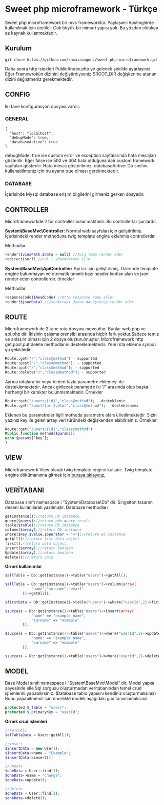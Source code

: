 # Sweet php microframework - Türkçe
Sweet php microframework bir mvc frameworktür. Paylaşımlı hostinglerde kullanılmak için üretildi. Çok büyük bir mimari yapısı yok. Bu yüzden oldukça az kaynak kullanmaktadır.
## Kurulum
```
git clone https://github.com/ramazanogunc/sweet-php-microframework.git
```
Daha sonra http istekleri Public/index.php ye gelecek şekilde ayarlayınız. 
Eğer Framewrokün dizinini değiştirdiyseniz $ROOT_DIR değişkenine atanan dizini değiştmeniz gerekmektedir.

## CONFIG
İki tane konfigurasyon dosyası vardır.
### GENERAL
```
{
  "host": "localhost",
  "debugMode": true,
  "databaseActive": true
}
```
debugMode: true ise custom error ve exception sayfalarında hata mesajları gösterilir. Eğer false ise 500 ve 404 hata olduğuna dair custom framework sayfaları gösterilir. Hata mesajı gösterilmez.
databaseActive: Db sınıfını kullanabilmeniz için bu ayarın true olması gerekmektedir.
### DATABASE
İçerisinde Mysql database erişim bilgilerini girmeniz gerken dosyadır.

## CONTROLLER
Microframeworkde 2 tür controller bulunmaktadır. Bu controllerlar şunlardır.

**System\BaseMvc\Controller:** Normal web sayfaları için geliştirilmiş. İçerisindeki render methoduna twig template engine eklenmiş controllerdır.

Methodlar
```php
render($viewPath,$data = null) //twig tema render eder
redirect($url) //url i yönendirmek için
```

**System\BaseMvc\ApiController:** Api lar için geliştirilmiş. Üzerinde template engine bulunmayan ve otomatik tanımlı bazı header kodları alan ve json render eden controllerdır. örnekler

Methodlar
```php
responseCode($headCode) //http response kodu ekler
render($jsonData) //jsonArrayı Jsona dönüştürüp render eder.
```
## ROUTE
Microframework de 2 tane rota dosyası mevcuttur. Bunlar web.php ve api.php dir.
İkisinin çalışma prensibi arasında hiçbir fark yoktur.Sadece temiz ve anlaşılır olması için 2 dosya oluşturulmuştur.
Microframework http get,post,put,delete methodlarını desteklemektedir.
Yeni rota ekleme synax i şu şekildedir.
```php
Route::get("/","class@method") - supported
Route::post("/","class@method"); - supported
Route::put("/","class@method"); - supported
Route::delete("/","class@method"); - supported
```
Ayrıca rotalara bir veya birden fazla parametre eklemeyi de desteklemektedir. Ancak girilecek parametre iki “/” arasında olup başka herhangi bir karakter bulunmamaktadır. Örnekler
```php
Route::get("/users/{id}","class@method");  -desteklenir
Route::get("/post/{url}.html","class@method");  -desteklenmez
```
Eklenen bu parametreler ilgili methoda parametre olarak iletilmektedir. Sizin yazınız key ile gelen array veri türündeki değişkenden alabilrisiniz. Örnekler
```php
Route::get("/users/{id}","class@method")
Public function method($params){
echo $params[‘key’];
}
```
## VİEW
Microframework View olarak twig template engine kullanır. Twig template engine dökümanınna gitmek için [buraya tıklayınız.](https://twig.symfony.com/doc/3.x/)
## VERİTABANI
Database sınıfı namespace i “System\Database\Db” dir.
Singelton tasarım deseni kullanılarak yazılmıştır.
Database methodları
```php
getInstance()://return Db instance
query($query)://return pdo query result
table($table)://return Db instance
column($array)://return Db instance
where($key,$value,$operator = "=")://return Db instance
getAll()://return list data object
first()://return data object
insert($array)://return boolean
Update($array)://return boolean
delete()://return void
```
**Örnek kullanımlar**
```php
$allTable = Db::getInstance()->table("users")->getAll();

$allTable = Db::getInstance()->table("users")->column(array(
            "name","surname","email"
        ))->getAll();

$firstData = Db::getInstance()->table("users")->where("userId",2)->first();

$success = Db::getInstance()->table("users")->insert(array(
            "name" => "example name",
            "surname" => "example"
        ));

$success = Db::getInstance()->table("users")->where("userId",2)->update(array(
            "name" => "example name",
            "surname" => "example"
        ));

$success = Db::getInstance()->table("users")->where("userId",2)->delete();
```
## MODEL
Base Model sınıfı namespace i “System\BaseMvc\Model” dir.
Model yapısı sayesinde elle Sql sorgusu oluşturmadan veritabanından temel crud işlemlerini yapabilirsiniz. (Database tablo yapısını kendiniz oluşturmalısınız) Bunu yapabilmeniz için öncelikle modeli aşağıdaki gibi tanımlamalısınız.
```php
protected $_table = "users";
protected $_primaryKey = "userId";
```
**Örnek crud işlemleri**
```php
//fetchAll
$alTablaData = User::getAll();

//insert
$insertData = new User();
$insertData->name = "Example";
$insertData->insert();

//update
$oneData = User::find(1);
$oneData->name = "change";
$oneData->update();

//delete
$oneData = User::find(1);
$oneData->delete();
```
